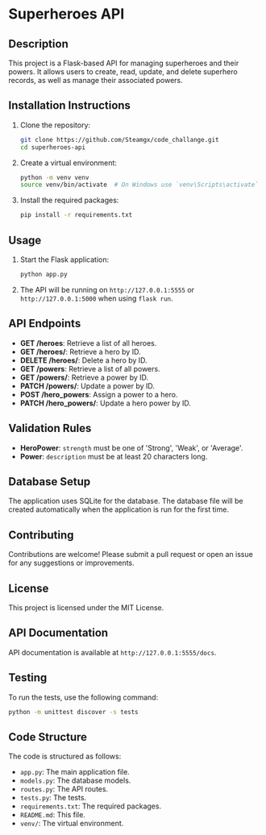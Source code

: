 # Superheroes API

## Description
This project is a Flask-based API for managing superheroes and their powers. It allows users to create, read, update, and delete superhero records, as well as manage their associated powers.

## Installation Instructions
1. Clone the repository:
   ```bash
   git clone https://github.com/Steamgx/code_challange.git
   cd superheroes-api
   ```

2. Create a virtual environment:
   ```bash
   python -m venv venv
   source venv/bin/activate  # On Windows use `venv\Scripts\activate`
   ```

3. Install the required packages:
   ```bash
   pip install -r requirements.txt
   ```

## Usage
1. Start the Flask application:
   ```bash
   python app.py
   ```

2. The API will be running on `http://127.0.0.1:5555` or `http://127.0.0.1:5000` when using `flask run`.

## API Endpoints
- **GET /heroes**: Retrieve a list of all heroes.
- **GET /heroes/<id>**: Retrieve a hero by ID.
- **DELETE /heroes/<id>**: Delete a hero by ID.
- **GET /powers**: Retrieve a list of all powers.
- **GET /powers/<id>**: Retrieve a power by ID.
- **PATCH /powers/<id>**: Update a power by ID.
- **POST /hero_powers**: Assign a power to a hero.
- **PATCH /hero_powers/<id>**: Update a hero power by ID.

## Validation Rules
- **HeroPower**: `strength` must be one of 'Strong', 'Weak', or 'Average'.
- **Power**: `description` must be at least 20 characters long.

## Database Setup
The application uses SQLite for the database. The database file will be created automatically when the application is run for the first time.

## Contributing
Contributions are welcome! Please submit a pull request or open an issue for any suggestions or improvements.

## License
This project is licensed under the MIT License.

## API Documentation
API documentation is available at `http://127.0.0.1:5555/docs`.

## Testing
To run the tests, use the following command:
```bash
python -m unittest discover -s tests
```

## Code Structure
The code is structured as follows:
- `app.py`: The main application file.
- `models.py`: The database models.
- `routes.py`: The API routes.
- `tests.py`: The tests.
- `requirements.txt`: The required packages.
- `README.md`: This file.
- `venv/`: The virtual environment.
